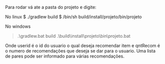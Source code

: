 Para rodar vá ate a pasta do projeto e digite:

No linux
$ ./gradlew build
$ /bin/sh build/install/projeto/bin/projeto <userid> <qntRecom>

No windows

> .\gradlew.bat build
> .\build\install\projeto\bin\projeto.bat <userid> <qntRecom>

Onde userid é o id do usuario o qual deseja recomendar item e qntRecom é o numero de recomendações que deseja se dar para o usuario. Uma lista de pares <userid> <qntRecom> pode ser informado para várias recomendações.
